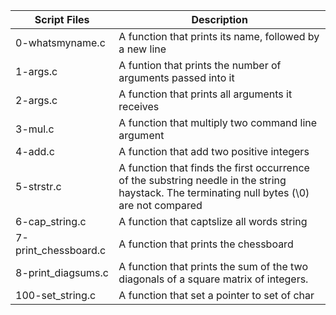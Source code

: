 
| Script Files | Description |
| ----------- | ----------- |
| 0-whatsmyname.c |A function that prints its name, followed by a new line |
| 1-args.c | A funtion that prints the number of arguments passed into it |
| 2-args.c | A function that prints all arguments it receives |
| 3-mul.c | A function that multiply two command line argument |
| 4-add.c | A function that add two positive integers |
| 5-strstr.c | A function that finds the first occurrence of the substring needle in the string haystack. The terminating null bytes (\0) are not compared |
| 6-cap_string.c | A function that captslize all words string |
| 7-print_chessboard.c | A function that prints the chessboard |
|8-print_diagsums.c | A function that prints the sum of the two diagonals of a square matrix of integers. |
|100-set_string.c | A function that set a pointer to set of char |
